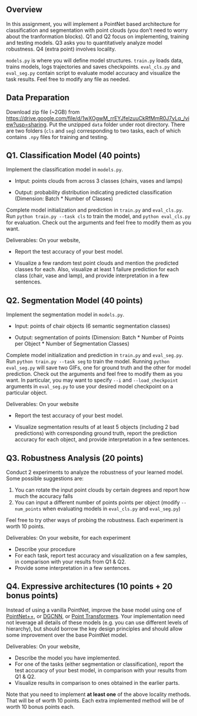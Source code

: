  ## Overview
In this assignment, you will implement a PointNet based architecture for classification and segmentation with point clouds (you don't need to worry about the tranformation blocks). Q1 and Q2 focus on implementing, training and testing models. Q3 asks you to quantitatively analyze model robustness. Q4 (extra point) involves locality. 

`models.py` is where you will define model structures. `train.py` loads data, trains models, logs trajectories and saves checkpoints. `eval_cls.py` and `eval_seg.py` contain script to evaluate model accuracy and visualize the task results. Feel free to modify any file as needed.

## Data Preparation
Download zip file (~2GB) from https://drive.google.com/file/d/1wXOgwM_rrEYJfelzuuCkRfMmR0J7vLq_/view?usp=sharing. Put the unzipped `data` folder under root directory. There are two folders (`cls` and `seg`) corresponding to two tasks, each of which contains `.npy` files for training and testing.

## Q1. Classification Model (40 points)
Implement the classification model in `models.py`.

- Intput: points clouds from across 3 classes (chairs, vases and lamps)

- Output: probability distribution indicating predicted classification (Dimension: Batch * Number of Classes)

Complete model initialization and prediction in `train.py` and `eval_cls.py`. Run `python train.py --task cls` to train the model, and `python eval_cls.py` for evaluation. Check out the arguments and feel free to modify them as you want.

Deliverables: On your website, 

- Report the test accuracy of your best model.

- Visualize a few random test point clouds and mention the predicted classes for each. Also, visualize at least 1 failure prediction for each class (chair, vase and lamp), and provide interpretation in a few sentences.  

## Q2. Segmentation Model (40 points) 
Implement the segmentation model in `models.py`.  

- Input: points of chair objects (6 semantic segmentation classes) 

- Output: segmentation of points (Dimension: Batch * Number of Points per Object * Number of Segmentation Classes)

Complete model initialization and prediction in `train.py` and `eval_seg.py`. Run `python train.py --task seg` to train the model. Running `python eval_seg.py` will save two GIFs, one for ground truth and the other for model prediction. Check out the arguments and feel free to modify them as you want. In particular, you may want to specify `--i` and `--load_checkpoint` arguments in `eval_seg.py` to use your desired model checkpoint on a particular object.

Deliverables: On your website 

- Report the test accuracy of your best model.

- Visualize segmentation results of at least 5 objects (including 2 bad predictions) with corresponding ground truth, report the prediction accuracy for each object, and provide interpretation in a few sentences.
  
## Q3. Robustness Analysis (20 points) 
Conduct 2 experiments to analyze the robustness of your learned model. Some possible suggestions are:
1. You can rotate the input point clouds by certain degrees and report how much the accuracy falls
2. You can input a different number of points points per object (modify `--num_points` when evaluating models in `eval_cls.py` and `eval_seg.py`)

Feel free to try other ways of probing the robustness. Each experiment is worth 10 points.

Deliverables: On your website, for each experiment

- Describe your procedure 
- For each task, report test accuracy and visualization on a few samples, in comparison with your results from Q1 & Q2.
- Provide some interpretation in a few sentences.

## Q4. Expressive architectures (10 points + 20 bonus points)
Instead of using a vanilla PointNet, improve the base model using one of [PointNet++](https://arxiv.org/abs/1706.02413), or [DGCNN](https://arxiv.org/abs/1801.07829), or [Point Transformers](https://arxiv.org/abs/2012.09164). Your implementation need not leverage all details of these models (e.g. you can use different levels of hierarchy), but should borrow the key design principles and should allow some improvement over the base PointNet model.

Deliverables: On your website, 

- Describe the model you have implemented.
- For one of the tasks (either segmentation or classification), report the test accuracy of your best model, in comparison with your results from Q1 & Q2.
- Visualize results in comparison to ones obtained in the earlier parts.

Note that you need to implement **at least one** of the above locality methods. That will be of worth 10 points. Each extra implemented method will be of worth 10 bonus points each. 

